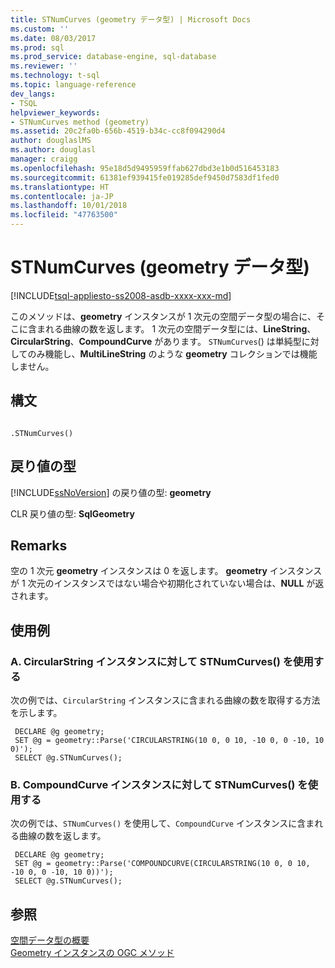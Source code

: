 ```yaml
---
title: STNumCurves (geometry データ型) | Microsoft Docs
ms.custom: ''
ms.date: 08/03/2017
ms.prod: sql
ms.prod_service: database-engine, sql-database
ms.reviewer: ''
ms.technology: t-sql
ms.topic: language-reference
dev_langs:
- TSQL
helpviewer_keywords:
- STNumCurves method (geometry)
ms.assetid: 20c2fa0b-656b-4519-b34c-cc8f094290d4
author: douglaslMS
ms.author: douglasl
manager: craigg
ms.openlocfilehash: 95e18d5d9495959ffab627dbd3e1b0d516453183
ms.sourcegitcommit: 61381ef939415fe019285def9450d7583df1fed0
ms.translationtype: HT
ms.contentlocale: ja-JP
ms.lasthandoff: 10/01/2018
ms.locfileid: "47763500"
---
```

# <a name="stnumcurves-geometry-data-type"></a>STNumCurves (geometry データ型)
[!INCLUDE[tsql-appliesto-ss2008-asdb-xxxx-xxx-md](../../includes/tsql-appliesto-ss2008-asdb-xxxx-xxx-md.md)]

このメソッドは、**geometry** インスタンスが 1 次元の空間データ型の場合に、そこに含まれる曲線の数を返します。 1 次元の空間データ型には、**LineString**、**CircularString**、**CompoundCurve** があります。 `STNumCurves`() は単純型に対してのみ機能し、**MultiLineString** のような **geometry** コレクションでは機能しません。
  
## <a name="syntax"></a>構文  
  
```  
  
.STNumCurves()  
```  
  
## <a name="return-types"></a>戻り値の型  
 [!INCLUDE[ssNoVersion](../../includes/ssnoversion-md.md)] の戻り値の型: **geometry**  
  
 CLR 戻り値の型: **SqlGeometry**  
  
## <a name="remarks"></a>Remarks  
 空の 1 次元 **geometry** インスタンスは 0 を返します。 **geometry** インスタンスが 1 次元のインスタンスではない場合や初期化されていない場合は、**NULL** が返されます。  
  
## <a name="examples"></a>使用例  
  
### <a name="a-using-stnumcurves-on-a-circularstring-instance"></a>A. CircularString インスタンスに対して STNumCurves() を使用する  
 次の例では、`CircularString` インスタンスに含まれる曲線の数を取得する方法を示します。  
  
```
 DECLARE @g geometry;  
 SET @g = geometry::Parse('CIRCULARSTRING(10 0, 0 10, -10 0, 0 -10, 10 0)');  
 SELECT @g.STNumCurves();
 ```  
  
### <a name="b-using-stnumcurves-on-a-compoundcurve-instance"></a>B. CompoundCurve インスタンスに対して STNumCurves() を使用する  
 次の例では、`STNumCurves()` を使用して、`CompoundCurve` インスタンスに含まれる曲線の数を返します。  
  
```
 DECLARE @g geometry;  
 SET @g = geometry::Parse('COMPOUNDCURVE(CIRCULARSTRING(10 0, 0 10, -10 0, 0 -10, 10 0))');  
 SELECT @g.STNumCurves();
 ```  
  
## <a name="see-also"></a>参照  
 [空間データ型の概要](../../relational-databases/spatial/spatial-data-types-overview.md)   
 [Geometry インスタンスの OGC メソッド](../../t-sql/spatial-geometry/ogc-methods-on-geometry-instances.md)  
  
  

